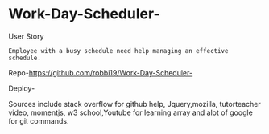 # Work-Day-Scheduler-
User Story
```
Employee with a busy schedule need help managing an effective schedule.
```

Repo-https://github.com/robbi19/Work-Day-Scheduler-

Deploy- 




Sources include stack overflow for github help, Jquery,mozilla, tutorteacher video, momentjs, w3 school,Youtube for learning array and alot of google for git commands.
